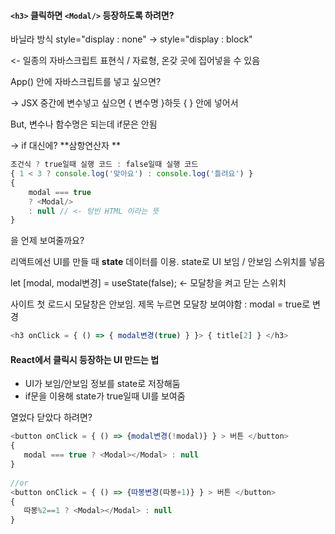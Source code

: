 #### `<h3>` 클릭하면 `<Modal/>` 등장하도록 하려면?

바닐라 방식 style="display : none" -> style="display : block"

<Modal/> <- 일종의 자바스크립트 표현식 / 자료형, 온갖 곳에 집어넣을 수 있음

App() 안에 자바스크립트를 넣고 싶으면? 

-> JSX 중간에 변수넣고 싶으면 { 변수명 }하듯 { } 안에 넣어서

But, 변수나 함수명은 되는데 if문은 안됨 

-> if 대신에? **삼항연산자 **

```js
조건식 ? true일때 실행 코드 : false일때 실행 코드
{ 1 < 3 ? console.log('맞아요') : console.log('틀려요') }
{
    modal === true
    ? <Modal/>
    : null // <- 텅빈 HTML 이라는 뜻
}
```



<Modal>을 언제 보여줄까요?

리액트에선 UI를 만들 때 **state** 데이터를 이용. state로 UI 보임 / 안보임 스위치를 넣음

let [modal, modal변경] = useState(false); <- 모달창을 켜고 닫는 스위치

사이트 첫 로드시 모달창은 안보임. 제목 누르면 모달창 보여야함 : modal = true로 변경

```js
<h3 onClick = { () => { modal변경(true) } }> { title[2] } </h3>
```



#### React에서 클릭시 등장하는 UI 만드는 법

- UI가 보임/안보임 정보를 state로 저장해둠
- if문을 이용해 state가 true일때 UI를 보여줌



열었다 닫았다 하려면?

```js
<button onClick = { () => {modal변경(!modal)} } > 버튼 </button> 
{
   modal === true ? <Modal></Modal> : null
}
   
//or
<button onClick = { () => {따봉변경(따봉+1)} } > 버튼 </button>
{
   따봉%2==1 ? <Modal></Modal> : null
}
```

